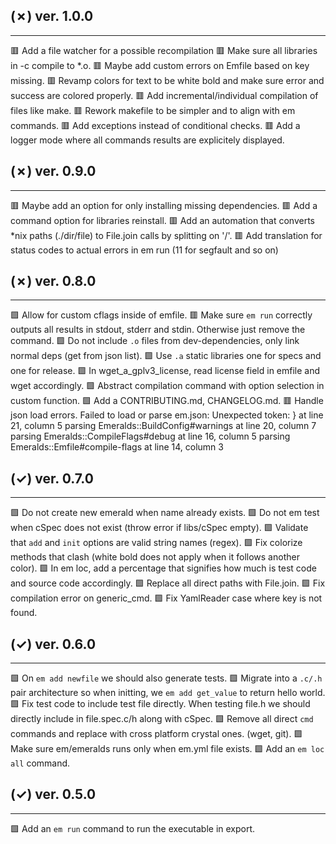 ## (✗) ver. 1.0.0
-----------------
  🟥 Add a file watcher for a possible recompilation
  🟥 Make sure all libraries in -c compile to *.o.
  🟥 Maybe add custom errors on Emfile based on key missing.
  🟥 Revamp colors for text to be white bold and make sure error and success are colored properly.
  🟥 Add incremental/individual compilation of files like make.
  🟥 Rework makefile to be simpler and to align with em commands.
  🟥 Add exceptions instead of conditional checks.
  🟥 Add a logger mode where all commands results are explicitely displayed.

## (✗) ver. 0.9.0
-----------------
  🟥 Maybe add an option for only installing missing dependencies.
  🟥 Add a command option for libraries reinstall.
  🟥 Add an automation that converts *nix paths (./dir/file) to File.join calls by splitting on '/'.
  🟥 Add translation for status codes to actual errors in em run (11 for segfault and so on)

## (✗) ver. 0.8.0
-----------------
  🟩 Allow for custom cflags inside of emfile.
  🟥 Make sure `em run` correctly outputs all results in stdout, stderr and stdin.
     Otherwise just remove the command.
  🟩 Do not include `.o` files from dev-dependencies, only link normal deps (get from json list).
  🟩 Use `.a` static libraries one for specs and one for release.
  🟩 In wget_a_gplv3_license, read license field in emfile and wget accordingly.
  🟩 Abstract compilation command with option selection in custom function.
  🟩 Add a CONTRIBUTING.md, CHANGELOG.md.
  🟥 Handle json load errors.
    Failed to load or parse em.json: Unexpected token: } at line 21, column 5
    parsing Emeralds::BuildConfig#warnings at line 20, column 7
    parsing Emeralds::CompileFlags#debug at line 16, column 5
    parsing Emeralds::Emfile#compile-flags at line 14, column 3

## (✓) ver. 0.7.0
-----------------
  🟩 Do not create new emerald when name already exists.
  🟩 Do not em test when cSpec does not exist (throw error if libs/cSpec empty).
  🟩 Validate that `add` and `init` options are valid string names (regex).
  🟩 Fix colorize methods that clash (white bold does not apply when it follows another color).
  🟩 In em loc, add a percentage that signifies how much is test code and source code accordingly.
  🟩 Replace all direct paths with File.join.
  🟩 Fix compilation error on generic_cmd.
  🟩 Fix YamlReader case where key is not found.

## (✓) ver. 0.6.0
-----------------
  🟩 On `em add newfile` we should also generate tests.
  🟩 Migrate into a `.c/.h` pair architecture so when initting, we `em add get_value` to return hello world.
  🟩 Fix test code to include test file directly.  When testing file.h we should directly include in file.spec.c/h along with cSpec.
  🟩 Remove all direct `cmd` commands and replace with cross platform crystal ones. (wget, git).
  🟩 Make sure em/emeralds runs only when em.yml file exists.
  🟩 Add an `em loc all` command.

## (✓) ver. 0.5.0
-----------------
  🟩 Add an `em run` command to run the executable in export.
